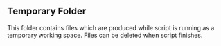 ## Temporary Folder

This folder contains files which are produced while script is running as a temporary working space. Files can be deleted when script finishes.
